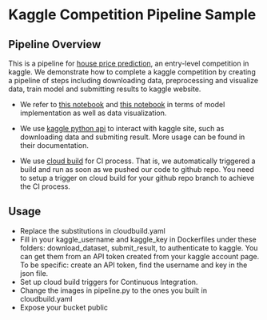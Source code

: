# Kaggle Competition Pipeline Sample

## Pipeline Overview

This is a pipeline for [house price prediction](https://www.kaggle.com/c/house-prices-advanced-regression-techniques), an entry-level competition in kaggle. We demonstrate how to complete a kaggle competition by creating a pipeline of steps including downloading data, preprocessing and visualize data, train model and submitting results to kaggle website. 

* We refer to [this notebook](https://www.kaggle.com/rajgupta5/house-price-prediction) and [this notebook](https://www.kaggle.com/neviadomski/how-to-get-to-top-25-with-simple-model-sklearn) in terms of model implementation as well as data visualization.

* We use [kaggle python api](https://github.com/Kaggle/kaggle-api) to interact with kaggle site, such as downloading data and submiting result. More usage can be found in their documentation.

* We use [cloud build](https://cloud.google.com/cloud-build/) for CI process. That is, we automatically triggered a build and run as soon as we pushed our code to github repo. You need to setup a trigger on cloud build for your github repo branch to achieve the CI process.

## Usage

* Replace the substitutions in cloudbuild.yaml
* Fill in your kaggle_username and kaggle_key in Dockerfiles under these folders: download_dataset, submit_result, to authenticate to kaggle. You can get them from an API token created from your kaggle account page. To be specific: create an API token, find the username and key in the json file.
* Set up cloud build triggers for Continuous Integration.
* Change the images in pipeline.py to the ones you built in cloudbuild.yaml 
* Expose your bucket public